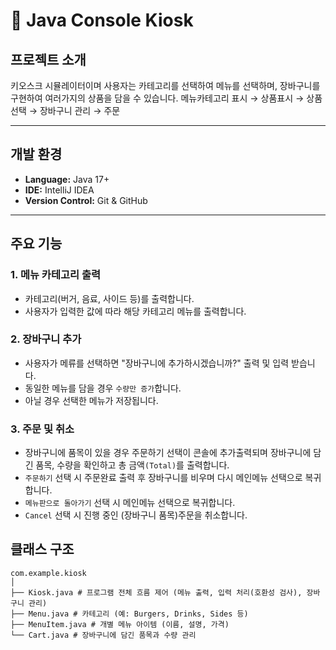 # 🏪 Java Console Kiosk

##  프로젝트 소개
키오스크 시뮬레이터이며 사용자는 카테고리를 선택하여 메뉴를 선택하며, 장바구니를 구현하여 여러가지의 상품을 담을 수 있습니다.
메뉴카테고리 표시 → 상품표시 → 상품 선택 → 장바구니 관리 → 주문


---

##  개발 환경
- **Language:** Java 17+
- **IDE:** IntelliJ IDEA
- **Version Control:** Git & GitHub

---

##  주요 기능

### 1. 메뉴 카테고리 출력
- 카테고리(버거, 음료, 사이드 등)를 출력합니다.
- 사용자가 입력한 값에 따라 해당 카테고리 메뉴를 출력합니다.

### 2. 장바구니 추가
- 사용자가 메류를 선택하면 "장바구니에 추가하시겠습니까?" 출력 및 입력 받습니다.
- 동일한 메뉴를 담을 경우 `수량만 증가`합니다.
- 아닐 경우 선택한 메뉴가 저장됩니다.

### 3. 주문 및 취소
- 장바구니에 품목이 있을 경우 주문하기 선택이 콘솔에 추가출력되며 장바구니에 담긴 품목, 수량을 확인하고 총 금액`(Total)`를 출력합니다.
- `주문하기` 선택 시 주문완료 출력 후 장바구니를 비우며 다시 메인메뉴 선택으로 복귀합니다.
- `메뉴판으로 돌아가기` 선택 시 메인메뉴 선택으로 복귀합니다.
- `Cancel` 선택 시 진행 중인 (장바구니 품목)주문을 취소합니다.


##  클래스 구조
```
com.example.kiosk
│
├── Kiosk.java # 프로그램 전체 흐름 제어 (메뉴 출력, 입력 처리(호환성 검사), 장바구니 관리)
├── Menu.java # 카테고리 (예: Burgers, Drinks, Sides 등)
├── MenuItem.java # 개별 메뉴 아이템 (이름, 설명, 가격)
└── Cart.java # 장바구니에 담긴 품목과 수량 관리
```

